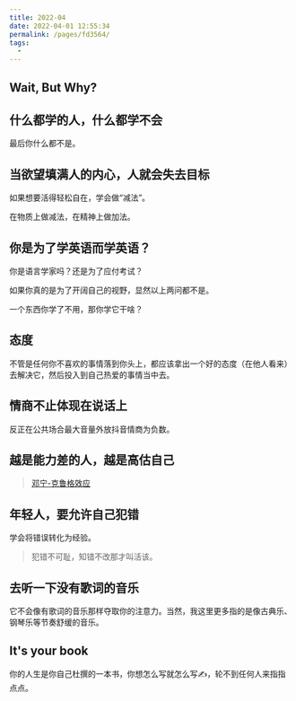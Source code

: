 ```yaml
---
title: 2022-04
date: 2022-04-01 12:55:34
permalink: /pages/fd3564/
tags:
  - 
---
```

## Wait, But Why?

## 什么都学的人，什么都学不会

最后你什么都不是。

## 当欲望填满人的内心，人就会失去目标

如果想要活得轻松自在，学会做“减法”。

在物质上做减法，在精神上做加法。

## 你是为了学英语而学英语？

你是语言学家吗？还是为了应付考试？

如果你真的是为了开阔自己的视野，显然以上两问都不是。

一个东西你学了不用，那你学它干啥？

## 态度

不管是任何你不喜欢的事情落到你头上，都应该拿出一个好的态度（在他人看来）去解决它，然后投入到自己热爱的事情当中去。

## 情商不止体现在说话上

反正在公共场合最大音量外放抖音情商为负数。

## 越是能力差的人，越是高估自己

> [邓宁-克鲁格效应](https://zh.wikipedia.org/wiki/%E9%84%A7%E5%AF%A7-%E5%85%8B%E9%AD%AF%E6%A0%BC%E6%95%88%E6%87%89)

## 年轻人，要允许自己犯错

学会将错误转化为经验。

> 犯错不可耻，知错不改那才叫活该。

## 去听一下没有歌词的音乐

它不会像有歌词的音乐那样夺取你的注意力。当然，我这里更多指的是像古典乐、钢琴乐等节奏舒缓的音乐。

## It's your book

你的人生是你自己杜撰的一本书，你想怎么写就怎么写✍，轮不到任何人来指指点点。